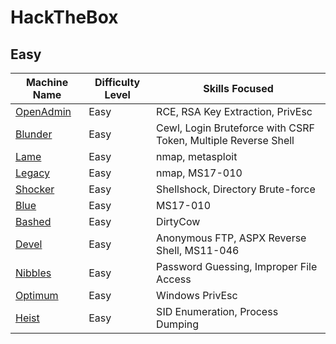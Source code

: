 # HackTheBox

## Easy

| Machine Name                               | Difficulty Level | Skills Focused                                               |
| ------------------------------------------ | ---------------- | ------------------------------------------------------------ |
| [OpenAdmin](./Easy/openAdmin/openadmin.md) | Easy             | RCE, RSA Key Extraction, PrivEsc                             |
| [Blunder](./Easy/blunder/blunder.md)       | Easy             | Cewl, Login Bruteforce with CSRF Token, Multiple Reverse Shell |
| [Lame](./Easy/lame/lame.md)                | Easy             | nmap, metasploit                                             |
| [Legacy](./Easy/legacy/legacy.md)          | Easy             | nmap, MS17-010                                               |
| [Shocker](./Easy/shocker/shocker.md) | Easy | Shellshock, Directory Brute-force |
| [Blue](./Easy/blue/blue.md) | Easy | MS17-010 |
| [Bashed](./Easy/bashed/bashed.md) | Easy | DirtyCow |
| [Devel](./Easy/devel/devel.md) | Easy | Anonymous FTP, ASPX Reverse Shell, MS11-046 |
| [Nibbles](./Easy/nibbles/nibbles.md) | Easy | Password Guessing, Improper File Access |
| [Optimum](./Easy/optimum/optimum.md) | Easy | Windows PrivEsc |
| [Heist](./Easy/heist/heist.md) | Easy | SID Enumeration, Process Dumping |

